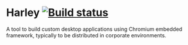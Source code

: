 Harley [![Build status](https://ci.appveyor.com/api/projects/status/gaex303gh5uyib59)](https://ci.appveyor.com/project/damianh/harley)
===============

A tool to build custom desktop applications using Chromium embedded framework, typically to be distributed in corporate environments.
